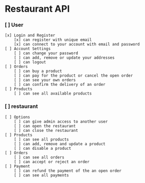 # Restaurant API

### [ ] User

    [x] Login and Register
        [x] can register with unique email
        [x] can connect to your account with email and password
    [ ] Account Settings
        [ ] can change your password
        [ ] can add, remove or update your addresses
        [ ] can logout
    [ ] Orders
        [ ] can buy a product
        [ ] can pay for the product or cancel the open order
        [ ] can see your own orders
        [ ] can confirm the delivery of an order
    [ ] Products
        [ ] can see all available products

### [ ] restaurant

    [ ] Options
        [ ] can give admin access to another user
        [ ] can open the restaurant
        [ ] can close the restaurant
    [ ] Products
        [ ] can see all products
        [ ] can add, remove and update a product
        [ ] can disable a product
    [ ] Orders
        [ ] can see all orders
        [ ] can accept or reject an order
    [ ] Payment
        [ ] can refund the payment of the an open order
        [ ] can see all payments
